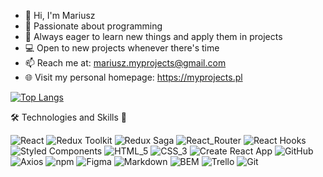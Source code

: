 - 👋 Hi, I'm Mariusz
- 👀 Passionate about programming
- 🌱 Always eager to learn new things and apply them in projects
- 💻︎ Open to new projects whenever there's time
- 📫 Reach me at: mariusz.myprojects@gmail.com
- 🌐 Visit my personal homepage: https://myprojects.pl

[![Top Langs](https://github-readme-stats.vercel.app/api/top-langs/?username=mariuszmmm&layout=compact)](https://github.com/anuraghazra/github-readme-stats)

 🛠️ Technologies and Skills 🚀

![React](https://img.shields.io/badge/React-61DAFB?logo=react&labelColor=353535&logoColor=61DAFB) ![Redux Toolkit](https://img.shields.io/badge/Redux_(toolkit)-764ABC?logo=redux&labelColor=353535&logoColor=764ABC) ![Redux Saga](https://img.shields.io/badge/Redux_Saga-75D67E?logo=reduxsaga&labelColor=353535&logoColor=75D67E) ![React_Router](https://img.shields.io/badge/React_Router-red?logo=reactrouter&labelColor=353535&logoColor=red) ![React Hooks](https://img.shields.io/badge/React_(hooks)-61DAFB?logo=react&labelColor=353535&logoColor=61DAFB) ![Styled Components](https://img.shields.io/badge/Styled%20Components-DB7093?logo=styledcomponents&labelColor=353535&logoColor=DB7093) ![HTML_5](https://img.shields.io/badge/HTML_5-e34c26?logo=html5&labelColor=353535&logoColor=e34c26) ![CSS_3](https://img.shields.io/badge/CSS_3-264de4?logo=css3&labelColor=353535&logoColor=264de4) ![Create React App](https://img.shields.io/badge/Create_React_App-61DAFB?logo=create-react-app&labelColor=353535&logoColor=61DAFB) ![GitHub](https://img.shields.io/badge/GitHub-181717?logo=github&labelColor=353535&logoColor=white) ![Axios](https://img.shields.io/badge/Axios-5A29E4?logo=axios&labelColor=353535&logoColor=5A29E4) ![npm](https://img.shields.io/badge/npm-CB3837?logo=npm&labelColor=353535&logoColor=CB3837) ![Figma](https://img.shields.io/badge/Figma-0ACF83?logo=figma&labelColor=353535&logoColor=0ACF83) ![Markdown](https://img.shields.io/badge/Markdown-438496?logo=markdown&labelColor=353535&logoColor=438496) ![BEM](https://img.shields.io/badge/BEM-a5c99c?logo=bem&labelColor=353535&logoColor=a5c99c) ![Trello](https://img.shields.io/badge/Trello-007AC0?logo=trello&labelColor=353535&logoColor=007AC0) ![Git](https://img.shields.io/badge/Git-f34f29?logo=git&labelColor=353535&logoColor=f34f29)
